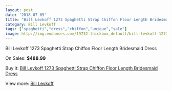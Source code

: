 ```yaml
---
layout: post
date: '2018-07-05'
title: "Bill Levkoff 1273 Spaghetti Strap Chiffon Floor Length Bridesmaid Dress"
category: Bill Levkoff
tags: ["spaghetti","dress","chiffon","unique","sale"]
image: http://img.eudances.com/19732-thickbox_default/bill-levkoff-1273-spaghetti-strap-chiffon-floor-length-bridesmaid-dress.jpg
---
```

Bill Levkoff 1273 Spaghetti Strap Chiffon Floor Length Bridesmaid Dress

On Sales: **$488.99**
<a href="https://www.eudances.com/en/bill-levkoff/5857-bill-levkoff-1273-spaghetti-strap-chiffon-floor-length-bridesmaid-dress.html"><amp-img layout="responsive" width="600" height="600" src="//img.eudances.com/19732-thickbox_default/bill-levkoff-1273-spaghetti-strap-chiffon-floor-length-bridesmaid-dress.jpg" alt="Bill Levkoff 1273 Spaghetti Strap Chiffon Floor Length Bridesmaid Dress 0" /></a>

Buy it: [Bill Levkoff 1273 Spaghetti Strap Chiffon Floor Length Bridesmaid Dress](https://www.eudances.com/en/bill-levkoff/5857-bill-levkoff-1273-spaghetti-strap-chiffon-floor-length-bridesmaid-dress.html "Bill Levkoff 1273 Spaghetti Strap Chiffon Floor Length Bridesmaid Dress")

View more: [Bill Levkoff](https://www.eudances.com/en/57-bill-levkoff "Bill Levkoff")